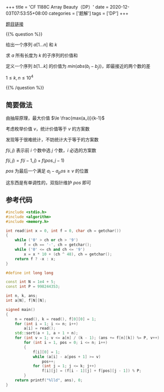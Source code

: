 +++
title = 'CF 1188C Array Beauty（DP）'
date = 2020-12-03T07:53:55+08:00
categories = ['题解']
tags = ['DP']
+++

[题目链接](https://codeforces.com/contest/1188/problem/C)

{{% question %}}

给出一个序列 $a[1...n]$ 和 $k$

求 $a$ 所有长度为 $k$ 的子序列的价值和

定义一个序列 $b[1...k]$ 的价值为 $min(abs(b_i-b_j))$，即最接近的两个数的差

$1 \le k,n \le 10^4$

{{% /question %}}

<!--more-->

## 简要做法

由抽屉原理，最大价值 $\le \frac{max(a_i)}{k-1}$

考虑枚举价值 $v$，统计价值等于 $v$ 的方案数

发现等于很难统计，不妨统计大于等于的方案数

$f(i,j)$ 表示前 $i$ 个数中选 $j$ 个数，$i$ 必选的方案数

$f(i,j)=f(i-1,j) + f(pos,j-1)$

$pos$ 为最后一个满足 $a_i - a_pos \geq v$ 的位置

这东西是有单调性的，双指针维护 $pos$ 即可

## 参考代码

```cpp
#include <stdio.h>
#include <algorithm>
#include <memory.h>

int read(int x = 0, int f = 0, char ch = getchar())
{
    while ('0' > ch or ch > '9')
        f = ch == '-', ch = getchar();
    while ('0' <= ch and ch <= '9')
        x = x * 10 + (ch ^ 48), ch = getchar();
    return f ? -x : x;
}

#define int long long

const int N = 1e4 + 5;
const int P = 998244353;

int n, k, ans;
int a[N], f[N][N];

signed main()
{
    n = read(), k = read(), f[0][0] = 1;
    for (int i = 1; i <= n; i++)
        a[i] = read();
    std::sort(a + 1, a + 1 + n);
    for (int v = 1; v <= a[n] / (k - 1); (ans += f[n][k]) %= P, v++)
        for (int i = 1, pos = 0; i <= n; i++)
        {
            f[i][0] = 1;
            while (a[i] - a[pos + 1] >= v)
                pos++;
            for (int j = 1; j <= k; j++)
                f[i][j] = (f[i - 1][j] + f[pos][j - 1]) % P;
        }
    return printf("%lld", ans), 0;
}
```
